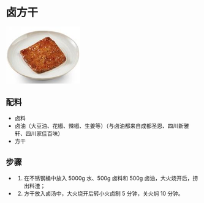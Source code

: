 # 卤方干

![卤方干](../images/卤方干.png)

## 配料

- 卤料
- 卤油（大豆油、花椒、辣椒、生姜等）（与卤油都来自成都圣恩、四川新雅轩、四川家佳百味）
- 方干

## 步骤

- 1. 在不锈钢桶中放入 5000g 水、500g 卤料和 500g 卤油，大火烧开后，捞出料渣；
- 2. 方干放入卤汤中，大火烧开后转小火卤制 5 分钟，关火焖 10 分钟。
